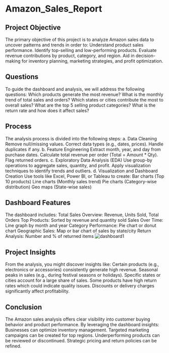 # Amazon_Sales_Report
## Project Objective
  The primary objective of this project is to analyze Amazon sales data to uncover patterns and trends in order to:
    Understand product sales performance.
    Identify top-selling and low-performing products.
    Evaluate revenue contributions by product, category, and region.
    Aid in decision-making for inventory planning, marketing strategies, and profit optimization.

##  Questions
To guide the dashboard and analysis, we will address the following questions:
    Which products generate the most revenue?
    What is the monthly trend of total sales and orders?
    Which states or cities contribute the most to overall sales?
    What are the top 5 selling product categories?
    What is the return rate and how does it affect sales?

## Process
The analysis process is divided into the following steps:
  a. Data Cleaning
      Remove null/missing values.
      Correct data types (e.g., dates, prices).
      Handle duplicates if any.
  b. Feature Engineering
      Extract month, year, and day from purchase dates.
      Calculate total revenue per order (Total = Amount * Qty).
      Flag returned orders.
  c. Exploratory Data Analysis (EDA)
      Use group-by operations to aggregate sales, quantity, and profit.
      Apply visualization techniques to identify trends and outliers.
  d. Visualization and Dashboard Creation
      Use tools like Excel, Power BI, or Tableau to create:
      Bar charts (Top 10 products)
      Line charts (Monthly sales trend)
      Pie charts (Category-wise distribution)
      Geo maps (State-wise sales)
  
##  Dashboard Features
  The dashboard includes:
      Total Sales Overview: Revenue, Units Sold, Total Orders
      Top Products: Sorted by revenue and quantity sold
      Sales Over Time: Line graph by month and year
      Category Performance: Pie chart or donut chart
      Geographic Sales: Map or bar chart of sales by state/city
      Return Analysis: Number and % of returned items
![dashboard1](https://github.com/user-attachments/assets/494880f4-f1d5-4142-83c0-56f3461465ac)


##  Project Insights
      
  From the analysis, you might discover insights like:
      Certain products (e.g., electronics or accessories) consistently generate high revenue.
      Seasonal peaks in sales (e.g., during festival seasons or holidays).
      Specific states or cities account for a large share of sales.
      Some products have high return rates which could indicate quality issues.
      Discounts or delivery charges significantly affect profitability.

##  Conclusion
  The Amazon sales analysis offers clear visibility into customer buying behavior and product performance. By leveraging the dashboard insights:
      Businesses can optimize inventory management.
      Targeted marketing campaigns can be created for top regions.
      Underperforming products can be reviewed or discontinued.
      Strategic pricing and return policies can be refined.
